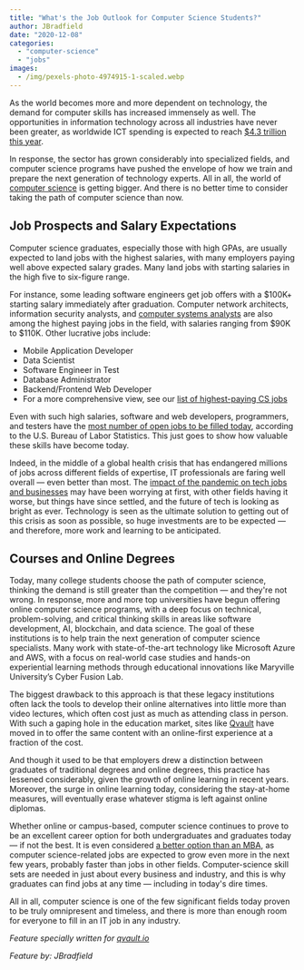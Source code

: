 ```yaml
---
title: "What's the Job Outlook for Computer Science Students?"
author: JBradfield
date: "2020-12-08"
categories: 
  - "computer-science"
  - "jobs"
images:
  - /img/pexels-photo-4974915-1-scaled.webp
---
```


As the world becomes more and more dependent on technology, the demand for computer skills has increased immensely as well. The opportunities in information technology across all industries have never been greater, as worldwide ICT spending is expected to reach [$4.3 trillion this year](https://www.businesswire.com/news/home/20200218005150/en/Worldwide-ICT-Spending-to-Reach-4.3-Trillion-in-2020-Led-by-Investments-in-Devices-Applications-and-IT-Services-According-to-a-New-IDC-Spending-Guide).

In response, the sector has grown considerably into specialized fields, and computer science programs have pushed the envelope of how we train and prepare the next generation of technology experts. All in all, the world of [computer science](https://qvault.io/2020/11/18/comprehensive-guide-to-learn-computer-science-online/) is getting bigger. And there is no better time to consider taking the path of computer science than now.

## Job Prospects and Salary Expectations

Computer science graduates, especially those with high GPAs, are usually expected to land jobs with the highest salaries, with many employers paying well above expected salary grades. Many land jobs with starting salaries in the high five to six-figure range.

For instance, some leading software engineers get job offers with a $100K+ starting salary immediately after graduation. Computer network architects, information security analysts, and [computer systems analysts](https://qvault.io/2020/12/03/should-you-learn-computer-information-systems-or-computer-science/) are also among the highest paying jobs in the field, with salaries ranging from $90K to $110K. Other lucrative jobs include:

- Mobile Application Developer
- Data Scientist
- Software Engineer in Test
- Database Administrator
- Backend/Frontend Web Developer
- For a more comprehensive view, see our [list of highest-paying CS jobs](https://qvault.io/2020/11/23/highest-paying-computer-science-jobs/)

Even with such high salaries, software and web developers, programmers, and testers have the [most number of open jobs to be filled today](https://qvault.io/2020/11/09/how-much-do-software-engineers-make/), according to the U.S. Bureau of Labor Statistics. This just goes to show how valuable these skills have become today.

Indeed, in the middle of a global health crisis that has endangered millions of jobs across different fields of expertise, IT professionals are faring well overall — even better than most. The [impact of the pandemic on tech jobs and businesses](https://www.computerweekly.com/news/252487612/Coronavirus-The-pandemics-impact-on-tech-jobs-now-and-in-the-future) may have been worrying at first, with other fields having it worse, but things have since settled, and the future of tech is looking as bright as ever. Technology is seen as the ultimate solution to getting out of this crisis as soon as possible, so huge investments are to be expected — and therefore, more work and learning to be anticipated.

## Courses and Online Degrees

Today, many college students choose the path of computer science, thinking the demand is still greater than the competition — and they're not wrong. In response, more and more top universities have begun offering online computer science programs, with a deep focus on technical, problem-solving, and critical thinking skills in areas like software development, AI, blockchain, and data science. The goal of these institutions is to help train the next generation of computer science specialists. Many work with state-of-the-art technology like Microsoft Azure and AWS, with a focus on real-world case studies and hands-on experiential learning methods through educational innovations like Maryville University’s Cyber Fusion Lab.

The biggest drawback to this approach is that these legacy institutions often lack the tools to develop their online alternatives into little more than video lectures, which often cost just as much as attending class in person. With such a gaping hole in the education market, sites like [Qvault](https://qvault.io/) have moved in to offer the same content with an online-first experience at a fraction of the cost.

And though it used to be that employers drew a distinction between graduates of traditional degrees and online degrees, this practice has lessened considerably, given the growth of online learning in recent years. Moreover, the surge in online learning today, considering the stay-at-home measures, will eventually erase whatever stigma is left against online diplomas.

Whether online or campus-based, computer science continues to prove to be an excellent career option for both undergraduates and graduates today — if not the best. It is even considered [a better option than an MBA](https://www.usnews.com/education/best-graduate-schools/articles/2018-03-20/computer-science-grads-can-earn-more-than-mbas), as computer science-related jobs are expected to grow even more in the next few years, probably faster than jobs in other fields. Computer-science skill sets are needed in just about every business and industry, and this is why graduates can find jobs at any time — including in today's dire times.

All in all, computer science is one of the few significant fields today proven to be truly omnipresent and timeless, and there is more than enough room for everyone to fill in an IT job in any industry.

_Feature specially written for [qvault.io](https://qvault.io/)_

_Feature by: JBradfield_
